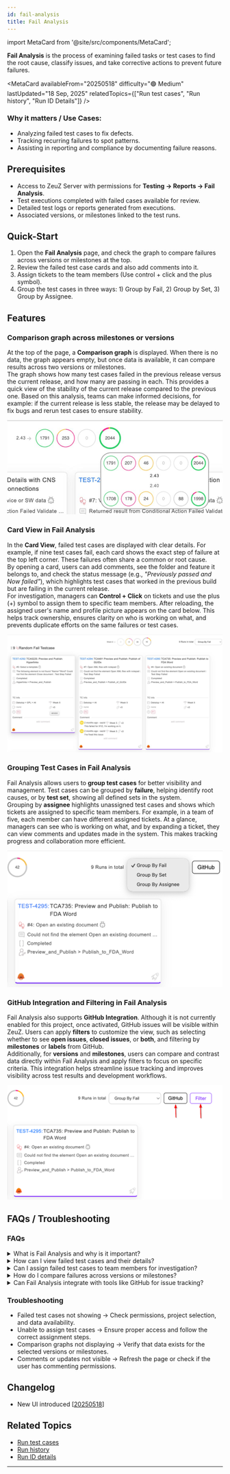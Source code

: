 ```yaml
---
id: fail-analysis
title: Fail Analysis
---
```


import MetaCard from '@site/src/components/MetaCard';

**Fail Analysis** is the process of examining failed tasks or test cases to find the root cause, classify issues, and take corrective actions to prevent future failures.

<MetaCard
  availableFrom="20250518"
  difficulty="🟢 Medium"
  lastUpdated="18 Sep, 2025"
  relatedTopics={["Run test cases", "Run history", "Run ID Details"]}
/>


### Why it matters / Use Cases:

- Analyzing failed test cases to fix defects.
- Tracking recurring failures to spot patterns.
- Assisting in reporting and compliance by documenting failure reasons.

## Prerequisites
- Access to ZeuZ Server with permissions for **Testing → Reports → Fail Analysis**.
- Test executions completed with failed cases available for review.
- Detailed test logs or reports generated from executions.
- Associated versions, or milestones linked to the test runs.

## Quick-Start
1. Open the **Fail Analysis** page, and check the graph to compare failures across versions or milestones at the top.
2. Review the failed test case cards and also add comments into it.
3. Assign tickets to the team members (Use control + click and the plus symbol).
4. Group the test cases in three ways: 1) Group by Fail, 2) Group by Set, 3) Group by Assignee.

## Features

### Comparison graph across milestones or versions
At the top of the page, a **Comparison graph** is displayed. When there is no data, the graph appears empty, but once data is available, it can compare results across two versions or milestones.  
The graph shows how many test cases failed in the previous release versus the current release, and how many are passing in each. This provides a quick view of the stability of the current release compared to the previous one. Based on this analysis, teams can make informed decisions, for example: if the current release is less stable, the release may be delayed to fix bugs and rerun test cases to ensure stability.

![](/img/fail-analysis/milestone-comparison.jpg)

### Card View in Fail Analysis
In the **Card View**, failed test cases are displayed with clear details. For example, if nine test cases fail, each card shows the exact step of failure at the top left corner. These failures often share a common or root cause.  
By opening a card, users can add comments, see the folder and feature it belongs to, and check the status message (e.g., *"Previously passed and Now failed"*), which highlights test cases that worked in the previous build but are failing in the current release.  
For investigation, managers can **Control + Click** on tickets and use the plus (+) symbol to assign them to specific team members. After reloading, the assigned user's name and profile picture appears on the card below. This helps track ownership, ensures clarity on who is working on what, and prevents duplicate efforts on the same failures or test cases.

![](/img/fail-analysis/card-analysis.jpg)

### Grouping Test Cases in Fail Analysis
Fail Analysis allows users to **group test cases** for better visibility and management. Test cases can be grouped by **failure**, helping identify root causes, or by **test set**, showing all defined sets in the system.  
Grouping by **assignee** highlights unassigned test cases and shows which tickets are assigned to specific team members. For example, in a 
team of five, each member can have different assigned tickets. At a glance, managers can see who is working on what, and by expanding a
ticket, they can view comments and updates made in the system. This makes tracking progress and collaboration more efficient.

![](/img/fail-analysis/cards-group.png)

### GitHub Integration and Filtering in Fail Analysis
Fail Analysis also supports **GitHub Integration**. Although it is not currently enabled for this project, once activated, GitHub issues will be visible within ZeuZ. Users can apply **filters** to customize the view, such as selecting whether to see **open issues**, **closed issues**, or **both**, and filtering by **milestones** or **labels** from GitHub.  
Additionally, for **versions** and **milestones**, users can compare and contrast data directly within Fail Analysis and apply filters to focus on specific criteria. This integration helps streamline issue tracking and improves visibility across test results and development workflows.

![](/img/fail-analysis/github-filter.png)

## FAQs / Troubleshooting

### FAQs

<details>
<summary>What is Fail Analysis and why is it important?</summary>

Fail Analysis shows at which steps a test case is failing and explains the main reason for the failure. It is important because it helps identify the root cause of failures.

</details>

<details>
<summary>How can I view failed test cases and their details?</summary>

Failed test cases are shown in cards with failure step, folder, feature, and status.

</details>

<details>
<summary>Can I assign failed test cases to team members for investigation?</summary>

Yes, managers can assign tickets using Control + Click and the plus (+) symbol.

</details>

<details>
<summary>How do I compare failures across versions or milestones?</summary>

Use the comparison graph to see failures across selected versions or milestones.

</details>

<details>
<summary>Can Fail Analysis integrate with tools like GitHub for issue tracking?</summary>

Yes, GitHub issues can be viewed and filtered by status, milestones, or labels once integrated.

</details>

### Troubleshooting

- Failed test cases not showing → Check permissions, project selection, and data availability.
- Unable to assign test cases → Ensure proper access and follow the correct assignment steps.
- Comparison graphs not displaying → Verify that data exists for the selected versions or milestones.
- Comments or updates not visible → Refresh the page or check if the user has commenting permissions.

## Changelog

- New UI introduced [[20250518](/blog/zeuz-platform-20250518)]

## Related Topics

- [Run test cases](https://docs.zeuz.ai/docs/zeuz-server/testing/Deployments/run-tests/)
- [Run history](https://docs.zeuz.ai/docs/zeuz-server/testing/Deployments/history-page/)
- [Run ID details](https://docs.zeuz.ai/docs/zeuz-server/testing/Deployments/run-id-details-page/)

---
